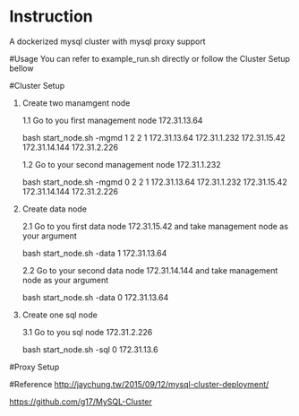 # Instruction
A dockerized mysql cluster with mysql proxy support

#Usage
You can refer to example_run.sh directly or follow the Cluster Setup bellow

#Cluster Setup
1.  Create two manamgent node
    
    1.1   Go to you first management node 172.31.13.64

    bash start_node.sh -mgmd 1 2 2 1 172.31.13.64 172.31.1.232 172.31.15.42 172.31.14.144 172.31.2.226
       
    1.2   Go to your second management node 172.31.1.232
    
    bash start_node.sh -mgmd 0 2 2 1 172.31.13.64 172.31.1.232 172.31.15.42 172.31.14.144 172.31.2.226
       
2.  Create data node

    2.1   Go to you first data node 172.31.15.42 and take management node as your argument
    
    bash start_node.sh -data 1 172.31.13.64
       
    2.2   Go to your second data node 172.31.14.144 and take management node as your argument
    
    bash start_node.sh -data 0 172.31.13.64
       
3.  Create one sql node

    3.1   Go to you sql node 172.31.2.226
       
    bash start_node.sh -sql 0 172.31.13.6

#Proxy Setup

#Reference
  http://jaychung.tw/2015/09/12/mysql-cluster-deployment/
  
  https://github.com/g17/MySQL-Cluster
